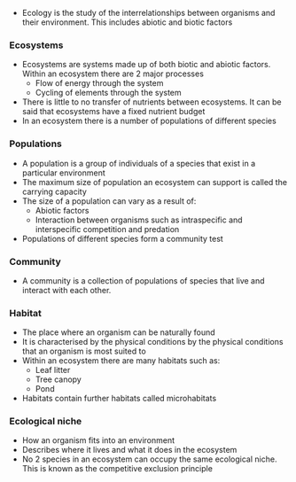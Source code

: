 - Ecology is the study of the interrelationships between organisms and their environment. This includes abiotic and biotic factors
### Ecosystems
- Ecosystems are systems made up of both biotic and abiotic factors. Within an ecosystem there are 2 major processes
    - Flow of energy through the system
    - Cycling of elements through the system
- There is little to no transfer of nutrients between ecosystems. It can be said that ecosystems have a fixed nutrient budget
- In an ecosystem there is a number of populations of different species

### Populations
- A population is a group of individuals of a species that exist in a particular environment
- The maximum size of population an ecosystem can support is called the carrying capacity
- The size of a population can vary as a result of:
    - Abiotic factors
    - Interaction between organisms such as intraspecific and interspecific competition and predation
- Populations of different species form a community test

### Community
- A community is a collection of populations of species that live and interact with each other.

### Habitat
- The place where an organism can be naturally found
- It is characterised by the physical conditions by the physical conditions that an organism is most suited to
- Within an ecosystem there are many habitats such as:
    - Leaf litter
    - Tree canopy
    - Pond
- Habitats contain further habitats called microhabitats

### Ecological niche
- How an organism fits into an environment
- Describes where it lives and what it does in the ecosystem 
- No 2 species in an ecosystem can occupy the same ecological niche. This is known as the competitive exclusion principle

